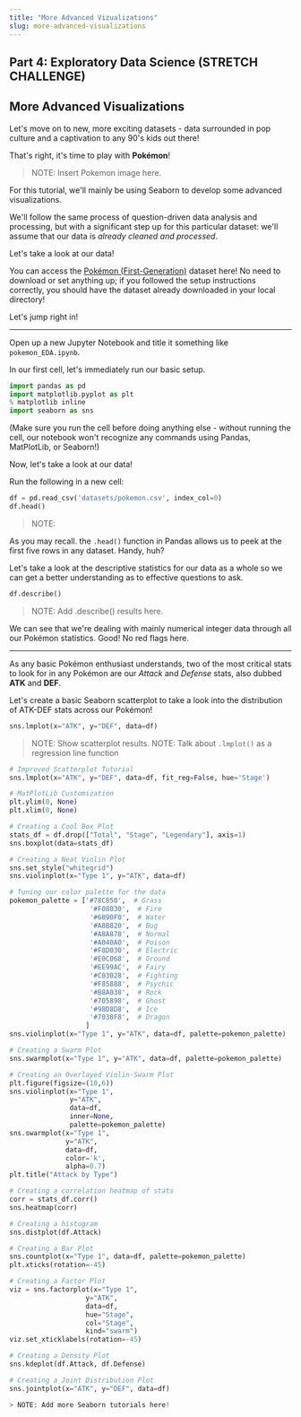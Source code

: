 ```yaml
---
title: "More Advanced Vizualizations"
slug: more-advanced-visualizations
---
```



## Part 4: Exploratory Data Science (STRETCH CHALLENGE)

## More Advanced Visualizations

Let's move on to new, more exciting datasets - data surrounded in pop culture and a captivation to any 90's kids out there! 

That's right, it's time to play with **Pokémon**!

> NOTE: Insert Pokemon image here. 

For this tutorial, we'll mainly be using Seaborn to develop some advanced visualizations. 

We'll follow the same process of question-driven data analysis and processing, but with a significant step up for this particular dataset: we'll assume that our data is *already cleaned and processed*. 

Let's take a look at our data! 

You can access the [Pokémon (First-Generation)](https://elitedatascience.com/wp-content/uploads/2017/04/Pokemon.csv) dataset here! No need to download or set anything up; if you followed the setup instructions correctly, you should have the dataset already downloaded in your local directory! 

Let's jump right in!

---

Open up a new Jupyter Notebook and title it something like `pokemon_EDA.ipynb`.

In our first cell, let's immediately run our basic setup. 

```py
import pandas as pd
import matplotlib.pyplot as plt
% matplotlib inline
import seaborn as sns
```

(Make sure you run the cell before doing anything else - without running the cell, our notebook won't recognize any commands using Pandas, MatPlotLib, or Seaborn!)

Now, let's take a look at our data!

Run the following in a new cell:

```py
df = pd.read_csv('datasets/pokemon.csv', index_col=0)
df.head()
```

> NOTE: 

As you may recall. the `.head()` function in Pandas allows us to peek at the first five rows in any dataset. Handy, huh?

Let's take a look at the descriptive statistics for our data as a whole so we can get a better understanding as to effective questions to ask.

```py
df.describe()
```

> NOTE: Add .describe() results here.

We can see that we're dealing with mainly numerical integer data through all our Pokémon statistics. Good! No red flags here. 

---

As any basic Pokémon enthusiast understands, two of the most critical stats to look for in any Pokémon are our *Attack* and *Defense* stats, also dubbed **ATK** and **DEF**. 

Let's create a basic Seaborn scatterplot to take a look into the distribution of ATK-DEF stats across our Pokémon! 

```py
sns.lmplot(x="ATK", y="DEF", data=df)
```

> NOTE: Show scatterplot results. 
> NOTE: Talk about `.lmplot()` as a regression line function

```py
# Improved Scatterplot Tutorial
sns.lmplot(x="ATK", y="DEF", data=df, fit_reg=False, hue='Stage')

# MatPlotLib Customization
plt.ylim(0, None)
plt.xlim(0, None)

# Creating a Cool Box Plot
stats_df = df.drop(["Total", "Stage", "Legendary"], axis=1)
sns.boxplot(data=stats_df)

# Creating a Neat Violin Plot
sns.set_style("whitegrid")
sns.violinplot(x="Type 1", y="ATK", data=df)

# Tuning our color palette for the data
pokemon_palette = ['#78C850',  # Grass
                    '#F08030',  # Fire
                    '#6890F0',  # Water
                    '#A8B820',  # Bug
                    '#A8A878',  # Normal
                    '#A040A0',  # Poison
                    '#F8D030',  # Electric
                    '#E0C068',  # Ground
                    '#EE99AC',  # Fairy
                    '#C03028',  # Fighting
                    '#F85888',  # Psychic
                    '#B8A038',  # Rock
                    '#705898',  # Ghost
                    '#98D8D8',  # Ice
                    '#7038F8',  # Dragon
                   ]
sns.violinplot(x="Type 1", y="ATK", data=df, palette=pokemon_palette)

# Creating a Swarm Plot
sns.swarmplot(x="Type 1", y="ATK", data=df, palette=pokemon_palette)

# Creating an Overlayed Violin-Swarm Plot
plt.figure(figsize=(10,6))
sns.violinplot(x="Type 1",
               y="ATK", 
               data=df, 
               inner=None,
               palette=pokemon_palette)
sns.swarmplot(x="Type 1", 
              y="ATK", 
              data=df, 
              color='k', 
              alpha=0.7) 
plt.title("Attack by Type")

# Creating a correlation heatmap of stats
corr = stats_df.corr()
sns.heatmap(corr)

# Creating a histogram
sns.distplot(df.Attack)

# Creating a Bar Plot
sns.countplot(x="Type 1", data=df, palette=pokemon_palette)
plt.xticks(rotation=-45)

# Creating a Factor Plot
viz = sns.factorplot(x="Type 1", 
                   y="ATK", 
                   data=df, 
                   hue="Stage",
                   col="Stage",
                   kind="swarm")
viz.set_xticklabels(rotation=-45)

# Creating a Density Plot
sns.kdeplot(df.Attack, df.Defense)

# Creating a Joint Distribution Plot
sns.jointplot(x="ATK", y="DEF", data=df)

> NOTE: Add more Seaborn tutorials here! 
```
